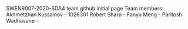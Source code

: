 SWEN9007-2020-SDA4 team github initial page
Team members:
Akhmetzhan Kussainov - 1026301
Robert Sharp - 
Fanyu Meng - 
Paritosh Wadhavane - 
